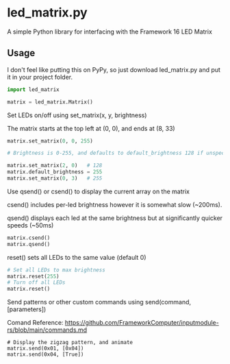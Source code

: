 # led_matrix.py
A simple Python library for interfacing with the Framework 16 LED Matrix

## Usage

I don't feel like putting this on PyPy, so just download led_matrix.py and put it in your project folder.
``` python
import led_matrix

matrix = led_matrix.Matrix()
```
Set LEDs on/off using set_matrix(x, y, brightness)

The matrix starts at the top left at (0, 0), and ends at (8, 33)
```python
matrix.set_matrix(0, 0, 255)

# Brightness is 0-255, and defaults to default_brightness 128 if unspecified

matrix.set_matrix(2, 0)   # 128
matrix.default_brightness = 255
matrix.set_matrix(0, 3)   # 255
```
Use qsend() or csend() to display the current array on the matrix

csend() includes per-led brightness however it is somewhat slow (~200ms).

qsend() displays each led at the same  brightness but at significantly quicker speeds (~50ms)
```python
matrix.csend()
matrix.qsend()
```

reset() sets all LEDs to the same value (default 0)

```python
# Set all LEDs to max brightness
matrix.reset(255)
# Turn off all LEDs
matrix.reset()
```
Send patterns or other custom commands using send(command, [parameters])

Comand Reference: https://github.com/FrameworkComputer/inputmodule-rs/blob/main/commands.md
```
# Display the zigzag pattern, and animate
matrix.send(0x01, [0x04])
matrix.send(0x04, [True])
```
